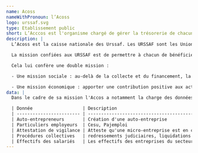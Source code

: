 ```yaml
---
name: Acoss
nameWithPronoun: l’Acoss
logo: urssaf.svg
type: Etablissement public
short: L’Acccos est l'organisme chargé de gérer la trésorerie de chacune des branches du système de Sécurité sociale français et de superviser la branche « recouvrement » avec notamment le réseau des Urssaf.
description: |
  L’Acoss est la caisse nationale des Urssaf. Les URSSAF sont les Unions de Recouvrement des cotisations de Sécurité Sociale et d’Allocations Familiales. Ce sont des organismes privés chargés d'une mission de service public, relevant de la branche « recouvrement » du régime général de la sécurité sociale.

  La mission confiées aux URSSAF est de permettre à chacun de bénéficier d’une protection sociale, en cotisant selon ses moyens et en recevant selon ses besoins.

  Cela lui confère une double mission :

  - Une mission sociale : au-delà de la collecte et du financement, la branche est garante de la fiabilité des données sociales ouvrant les droits aux prestations. Elle garantit aux travailleurs de bénéficier d’une protection sociale en assurant l’exercice de l’emploi dans un cadre légal.

  - Une mission économique : apporter une contribution positive aux activités économiques, en facilitant l’accomplissement des démarches des entrepreneurs et des employeurs, en leur permettant ainsi de se consacrer à leurs activités et en garantissant le respect des règles sociales indispensable à une concurrence équitable.
data: |
  Dans le cadre de sa mission l'Accos a notamment la charge des données suivantes :

  | Donnée                   | Description                                                                                      |
  | ------------------------ | ------------------------------------------------------------------------------------------------ |
  | Auto-entrepreneurs       | Création d'une auto-entreprise                                                                   |
  | Particuliers employeurs  | Cesu, Pajemploi                                                                                  |
  | Attestation de vigilance | Atteste qu'une micro-entreprise est en conformité vis a vis de ses cotisations sociales          |
  | Procédures collectives   | redressements judiciaires, liquidations judiciaires, sauvegardes, au niveau de la France entière |
  | Effectifs des salariés   | Les effectifs des entreprises du secteur privé                                                   |
---
```

